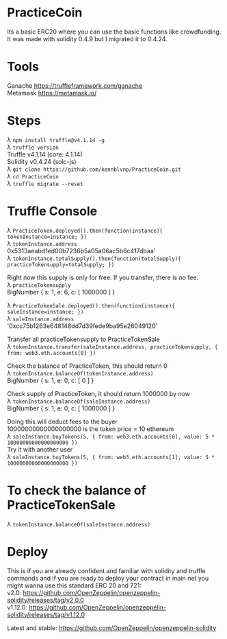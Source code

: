 # PracticeCoin  
Its a basic ERC20 where you can use the basic functions like crowdfunding.  
It was made with solidity 0.4.9 but I migrated it to 0.4.24.  
   
# Tools  
Ganache https://truffleframework.com/ganache  
Metamask https://metamask.io/  

# Steps    
λ `npm install truffle@v4.1.14 -g`  
λ `truffle version`  
Truffle v4.1.14 (core: 4.1.14)  
Solidity v0.4.24 (solc-js)  
λ `git clone https://github.com/kennblvnp/PracticeCoin.git`  
λ `cd PracticeCoin`  
λ `truffle migrate --reset`  
  
# Truffle Console  
λ `PracticeToken.deployed().then(function(instance){ tokenInstance=instance; })`  
λ `tokenInstance.address`  
0x5313aeabd1ed00b7236b5a05a06ac5b6c417dbaa'   
λ `tokenInstance.totalSupply().then(function(totalSupply){ practiceTokensupply=totalSupply; })`  

Right now this supply is only for free. If you transfer, there is no fee.  
λ `practiceTokensupply`  
BigNumber { s: 1, e: 6, c: [ 1000000 ] }  

λ `PracticeTokenSale.deployed().then(function(instance){ saleInstance=instance; })`  
λ `saleInstance.address`
'0xcc75b1263e648148dd7d39fede9ba95e26049120'  

Transfer all practiceTokensupply to PracticeTokenSale  
λ `tokenInstance.transfer(saleInstance.address, practiceTokensupply, { from: web3.eth.accounts[0] })`  

Check the balance of PracticeToken, this should return 0  
λ `tokenInstance.balanceOf(tokenInstance.address)`   
BigNumber { s: 1, e: 0, c: [ 0 ] }  

Check supply of PracticeToken, it should return 1000000 by now  
λ `tokenInstance.balanceOf(saleInstance.address)`   
BigNumber { s: 1, e: 0, c: [ 1000000 ] }  

Doing this will deduct fees to the buyer  
10000000000000000000 is the token price = 10 ethereum  
λ `saleInstance.buyTokens(5, { from: web3.eth.accounts[0], value: 5 * 10000000000000000000 })`  
Try it with another user  
λ `saleInstance.buyTokens(5, { from: web3.eth.accounts[1], value: 5 * 10000000000000000000 })`  


# To check the balance of PracticeTokenSale  
λ `tokenInstance.balanceOf(saleInstance.address)`   

# Deploy
This is if you are already confident and familiar with solidity and truffle commands and if you are ready to deploy your contract in main net you might wanna use this standard ERC 20 and 721:   
v2.0: https://github.com/OpenZeppelin/openzeppelin-solidity/releases/tag/v2.0.0  
v1.12.0: https://github.com/OpenZeppelin/openzeppelin-solidity/releases/tag/v1.12.0  
  
Latest and stable: https://github.com/OpenZeppelin/openzeppelin-solidity  